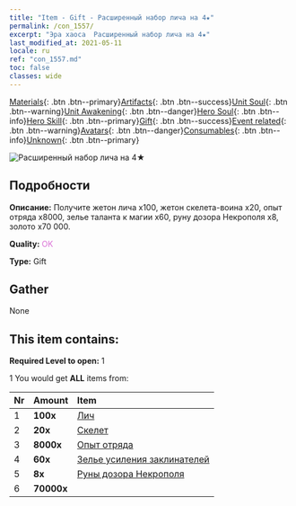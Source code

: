 ```yaml
---
title: "Item - Gift - Расширенный набор лича на 4★"
permalink: /con_1557/
excerpt: "Эра хаоса  Расширенный набор лича на 4★"
last_modified_at: 2021-05-11
locale: ru
ref: "con_1557.md"
toc: false
classes: wide
---
```

 [Materials](/ItemsRU/){: .btn .btn--primary}[Artifacts](/ItemsRU/Artifacts/){: .btn .btn--success}[Unit Soul](/ItemsRU/UnitSoul/){: .btn .btn--warning}[Unit Awakening](/ItemsRU/UnitAwakening/){: .btn .btn--danger}[Hero Soul](/ItemsRU/HeroSoul/){: .btn .btn--info}[Hero Skill](/ItemsRU/HeroSkill/){: .btn .btn--primary}[Gift](/ItemsRU/Gift/){: .btn .btn--success}[Event related](/ItemsRU/Events/){: .btn .btn--warning}[Avatars](/ItemsRU/Avatars/){: .btn .btn--danger}[Consumables](/ItemsRU/Consumables/){: .btn .btn--info}[Unknown](/ItemsRU/Unknown/){: .btn .btn--primary}

 ![Расширенный набор лича на 4★](/images/t/i_907167.png)

## Подробности
 **Описание:** Получите жетон лича x100, жетон скелета-воина x20, опыт отряда x8000, зелье таланта к магии x60, руну дозора Некрополя x8, золото x70 000.

 **Quality:** <span style="color: #DA70D6">OK</span>

 **Type:** Gift

## Gather

  None

## This item contains:

 **Required Level to open:** 1

 1 You would get **ALL** items  from:

  | Nr | Amount |     Item    |
  |:---|:-------|:------------|
  | 1 |  **100x** | [Лич](/ItemsRU/unt_212/) |  | 
  | 2 |  **20x** | [Скелет](/ItemsRU/unt_208/) |  | 
  | 3 |  **8000x** | [Опыт отряда](/ItemsRU/con_902/) |  | 
  | 4 |  **60x** | [Зелье усиления заклинателей](/ItemsRU/con_790/) |  | 
  | 5 |  **8x** | [Руны дозора Некрополя](/ItemsRU/con_755/) |  | 
  | 6 |  **70000x** | <i class="fas fa-coins"/> |  | 
